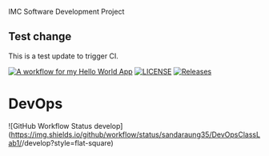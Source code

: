 IMC Software Development Project

## Test change
This is a test update to trigger CI.

[![A workflow for my Hello World App](https://github.com/sandaraung35/DevOpsClassLab1/actions/workflows/main.yml/badge.svg)](https://github.com/sandaraung35/DevOpsClassLab1/actions/workflows/main.yml)
[![LICENSE](https://img.shields.io/github/license/sandaraung35/DevOpsClassLab1.svg?style=flat-square)](https://github.com/sandaraung35/DevOpsClassLab1/blob/master/LICENSE)
[![Releases](https://img.shields.io/github/release/sandaraung35/DevOpsClassLab1/all.svg?style=flat-square)](https://github.com/sandaraung35/DevOpsClassLab1/releases)

# DevOps
![GitHub Workflow Status develop](https://img.shields.io/github/workflow/status/sandaraung35/DevOpsClassLab1/<action name taken from main.yml>/develop?style=flat-square)
